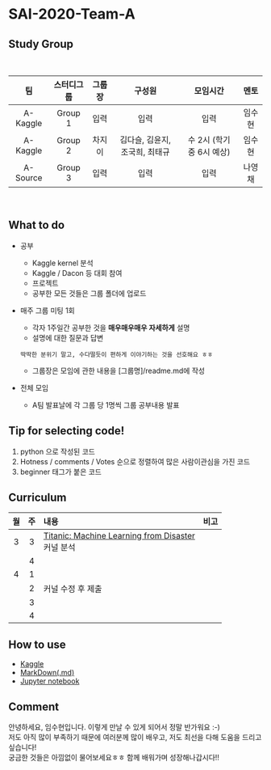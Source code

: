# SAI-2020-Team-A

## Study Group

<br>

|    팀    | 스터디그룹 | 그룹장 | 구성원 | 모임시간 |   멘토  |
|:--------:|:---------:|:------:|:------:|:--------:|:------:|
| A-Kaggle |   Group 1 |   입력 |  입력   |  입력    | 임수현 |
| A-Kaggle |   Group 2 |   차지이 |  김다슬, 김윤지, 조국희, 최태규   |  수 2시 (학기 중 6시 예상)    | 임수현 |
| A-Source |   Group 3 |   입력 |  입력   |  입력    | 나영채 |

<br>

## What to do
* 공부
  - Kaggle kernel 분석 
  - Kaggle / Dacon 등 대회 참여 
  - 프로젝트
  - 공부한 모든 것들은 그룹 폴더에 업로드
  
 
* 매주 그룹 미팅 1회
  - 각자 1주일간 공부한 것을 **매우매우매우 자세하게** 설명
  - 설명에 대한 질문과 답변
  ```
  딱딱한 분위기 말고, 수다떨듯이 편하게 이야기하는 것을 선호해요 ㅎㅎ
  ```
  - 그룹장은 모임에 관한 내용을 [그룹명]/readme.md에 작성
  
* 전체 모임
  - A팀 발표날에 각 그룹 당 1명씩 그룹 공부내용 발표
  
  
## Tip for selecting code!

1. python 으로 작성된 코드
2. Hotness / comments / Votes 순으로 정렬하여 많은 사람이관심을 가진 코드
3. beginner 태그가 붙은 코드


## Curriculum

|월|주|내용|비고|
|:--:|:--:|:--|:--:|
|3|3|[Titanic: Machine Learning from Disaster](https://www.kaggle.com/c/titanic/notebooks)<br> 커널 분석||
||4|||
|4|1|||
||2|커널 수정 후 제출||
||3|||
||4|||

## How to use

* [Kaggle](https://velog.io/@skyepodium/%EC%BA%90%EA%B8%80-%EC%82%AC%EC%9A%A9%EB%B2%95%EC%97%90-%EB%8C%80%ED%95%B4-%EC%95%8C%EC%95%84%EB%B3%B4%EC%9E%90)
* [MarkDown(.md)](https://heropy.blog/2017/09/30/markdown/)
* [Jupyter notebook](https://hogni.tistory.com/29)

## Comment
안녕하세요, 임수현입니다. 이렇게 만날 수 있게 되어서 정말 반가워요 :-)  
저도 아직 많이 부족하기 때문에 여러분께 많이 배우고, 저도 최선을 다해 도움을 드리고 싶습니다!  
궁금한 것들은 아낌없이 물어보세요ㅎㅎ 함께 배워가며 성장해나갑시다!!

